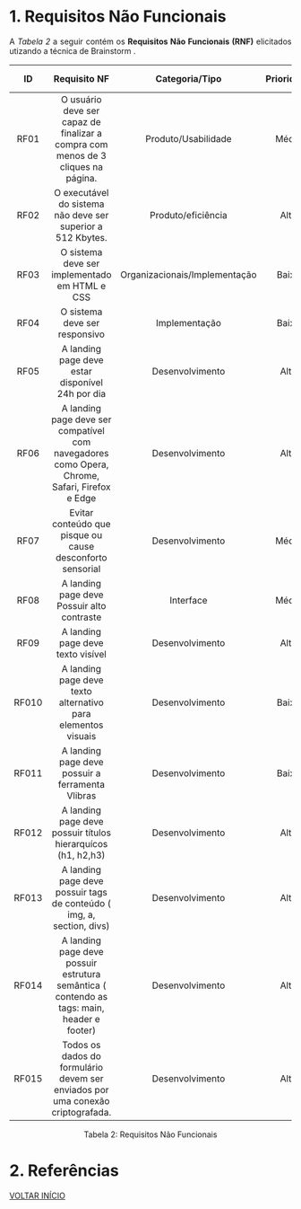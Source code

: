 # 1. Requisitos Não Funcionais

<p align="justify">A <i>Tabela 2</i> a seguir contém os <b>Requisitos Não Funcionais (RNF)</b> elicitados utizando a técnica de Brainstorm .</p>

| ID   |                                 Requisito NF                              | Categoria/Tipo | Prioridade | Requisitos Relacionados |
| :--: | :-----------------------------------------------------------------------: |:-------------: | :--------: | :-----------------: |
| RF01 |  O usuário deve ser capaz de finalizar a compra com menos de 3 cliques na página. | Produto/Usabilidade               |Média       |    -             |
| RF02 |  O executável do sistema não deve ser superior a 512 Kbytes.     |  Produto/eficiência     |Alta        |    -              |
| RF03 |  O sistema deve ser implementado em HTML e CSS              |  Organizacionais/Implementação       |Baixa       |     -               |
| RF04 |  O sistema deve ser responsivo              |  Implementação       |Baixa       |     -               |
| RF05 |  A landing page deve estar disponível 24h por dia              |  Desenvolvimento       |Alta       |     -               |
| RF06 |  A landing page deve ser compatível com navegadores como Opera, Chrome, Safari, Firefox e Edge             |  Desenvolvimento       |Alta       |     -               |
| RF07 | Evitar conteúdo que pisque ou cause desconforto sensorial  |  Desenvolvimento       | Média       |     -               |
| RF08 |  A landing page deve Possuir alto contraste             |  Interface       |Média       |     -               |
| RF09 |  A landing page deve texto visível            |  Desenvolvimento       |Alta       |     -               |
| RF010 |  A landing page deve texto alternativo para elementos visuais            |  Desenvolvimento       |Baixa       |     -               |
| RF011|  A landing page deve possuir a ferramenta Vlibras            |  Desenvolvimento       |Baixa       |     -               |
| RF012 |  A landing page deve possuir títulos hierarquícos (h1, h2,h3)            |  Desenvolvimento       |Alta      |     -               |
| RF013 |  A landing page deve possuir tags de conteúdo ( img, a, section, divs)           |  Desenvolvimento       | Alta       |     -               |
| RF014 |  A landing page deve possuir estrutura semântica ( contendo as tags: main, header e footer)           |  Desenvolvimento       | Alta       |     -               |
| RF015 |  Todos os dados do formulário devem ser enviados por uma conexão criptografada.           |  Desenvolvimento       |Alta       |     -               |
<div style="text-align: center">
<p>Tabela 2: Requisitos Não Funcionais</p>
</div>

# 2. Referências

<a href="../README.md">VOLTAR INÍCIO</a>
